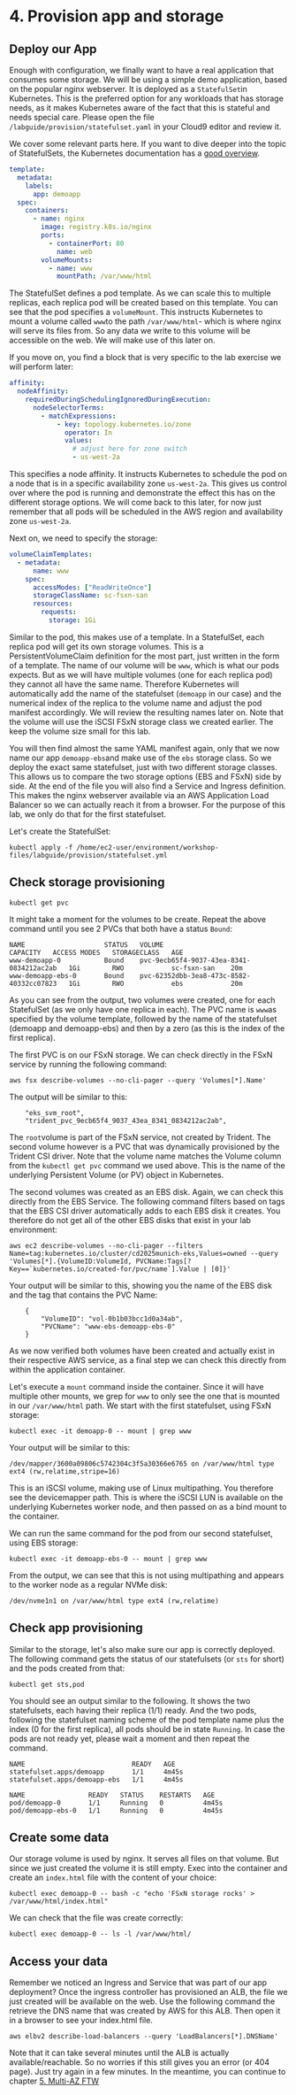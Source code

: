 # 4. Provision app and storage

## Deploy our App

Enough with configuration, we finally want to have a real application that consumes some storage. We will be using a simple demo application, based on the popular nginx webserver. It is deployed as a `StatefulSet`in Kubernetes. This is the preferred option for any workloads that has storage needs, as it makes Kubernetes aware of the fact that this is stateful and needs special care. Please open the file `/labguide/provision/statefulset.yaml` in your Cloud9 editor and review it.

We cover some relevant parts here. If you want to dive deeper into the topic of StatefulSets, the Kubernetes documentation has a [good overview](https://kubernetes.io/docs/concepts/workloads/controllers/statefulset/).

```yaml
template:
  metadata:
    labels:
      app: demoapp
  spec:
    containers:
      - name: nginx
        image: registry.k8s.io/nginx
        ports:
          - containerPort: 80
            name: web
        volumeMounts:
          - name: www
            mountPath: /var/www/html
```

The StatefulSet defines a pod template. As we can scale this to multiple replicas, each replica pod will be created based on this template. You can see that the pod specifies a `volumeMount`. This instructs Kubernetes to mount a volume called `www`to the path `/var/www/html`- which is where nginx will serve its files from. So any data we write to this volume will be accessible on the web. We will make use of this later on.

If you move on, you find a block that is very specific to the lab exercise we will perform later:

```yaml
affinity:
  nodeAffinity:
    requiredDuringSchedulingIgnoredDuringExecution:
      nodeSelectorTerms:
        - matchExpressions:
            - key: topology.kubernetes.io/zone
              operator: In
              values:
                # adjust here for zone switch
                - us-west-2a
```

This specifies a node affinity. It instructs Kubernetes to schedule the pod on a node that is in a specific availability zone `us-west-2a`. This gives us control over where the pod is running and demonstrate the effect this has on the different storage options. We will come back to this later, for now just remember that all pods will be scheduled in the AWS region and availability zone `us-west-2a`.

Next on, we need to specify the storage:

```yaml
volumeClaimTemplates:
  - metadata:
      name: www
    spec:
      accessModes: ["ReadWriteOnce"]
      storageClassName: sc-fsxn-san
      resources:
        requests:
          storage: 1Gi
```

Similar to the pod, this makes use of a template. In a StatefulSet, each replica pod will get its own storage volumes. This is a PersistentVolumeClaim definition for the most part, just written in the form of a template. The name of our volume will be `www`, which is what our pods expects. But as we will have multiple volumes (one for each replica pod) they cannot all have the same name. Therefore Kubernetes will automatically add the name of the statefulset (`demoapp` in our case) and the numerical index of the replica to the volume name and adjust the pod manifest accordingly. We will review the resulting names later on.
Note that the volume will use the iSCSI FSxN storage class we created earlier. The keep the volume size small for this lab.

You will then find almost the same YAML manifest again, only that we now name our app `demoapp-ebs`and make use of the `ebs` storage class. So we deploy the exact same statefulset, just with two different storage classes. This allows us to compare the two storage options (EBS and FSxN) side by side. At the end of the file you will also find a Service and Ingress definition. This makes the nginx webserver available via an AWS Application Load Balancer so we can actually reach it from a browser. For the purpose of this lab, we only do that for the first statefulset.

Let's create the StatefulSet:

```console
kubectl apply -f /home/ec2-user/environment/workshop-files/labguide/provision/statefulset.yml
```

## Check storage provisioning

```console
kubectl get pvc
```

It might take a moment for the volumes to be create. Repeat the above command until you see 2 PVCs that both have a status `Bound`:

```console
NAME                    STATUS   VOLUME                                     CAPACITY   ACCESS MODES   STORAGECLASS   AGE
www-demoapp-0           Bound    pvc-9ecb65f4-9037-43ea-8341-0834212ac2ab   1Gi        RWO            sc-fsxn-san    20m
www-demoapp-ebs-0       Bound    pvc-62352dbb-3ea8-473c-8582-40332cc07823   1Gi        RWO            ebs            20m
```

As you can see from the output, two volumes were created, one for each StatefulSet (as we only have one replica in each). The PVC name is `www`as specified by the volume template, followed by the name of the statefulset (demoapp and demoapp-ebs) and then by a zero (as this is the index of the first replica).

The first PVC is on our FSxN storage. We can check directly in the FSxN service by running the following command:

```console
aws fsx describe-volumes --no-cli-pager --query 'Volumes[*].Name'
```

The output will be similar to this:

```console
    "eks_svm_root",
    "trident_pvc_9ecb65f4_9037_43ea_8341_0834212ac2ab",
```

The `root`volume is part of the FSxN service, not created by Trident. The second volume however is a PVC that was dynamically provisioned by the Trident CSI driver. Note that the volume name matches the Volume column from the `kubectl get pvc` command we used above. This is the name of the underlying Persistent Volume (or PV) object in Kubernetes.

The second volumes was created as an EBS disk. Again, we can check this directly from the EBS Service. The following command filters based on tags that the EBS CSI driver automatically adds to each EBS disk it creates. You therefore do not get all of the other EBS disks that exist in your lab environment:

```console
aws ec2 describe-volumes --no-cli-pager --filters Name=tag:kubernetes.io/cluster/cd2025munich-eks,Values=owned --query 'Volumes[*].{VolumeID:VolumeId, PVCName:Tags[?Key==`kubernetes.io/created-for/pvc/name`].Value | [0]}'
```

Your output will be similar to this, showing you the name of the EBS disk and the tag that contains the PVC Name:

```console
    {
        "VolumeID": "vol-0b1b03bcc1d0a34ab",
        "PVCName": "www-ebs-demoapp-ebs-0"
    }
```

As we now verified both volumes have been created and actually exist in their respective AWS service, as a final step we can check this directly from within the application container.

Let's execute a `mount` command inside the container. Since it will have multiple other mounts, we grep for `www` to only see the one that is mounted in our `/var/www/html` path. We start with the first statefulset, using FSxN storage:

```console
kubectl exec -it demoapp-0 -- mount | grep www
```

Your output will be similar to this:

```console
/dev/mapper/3600a09806c5742304c3f5a30366e6765 on /var/www/html type ext4 (rw,relatime,stripe=16)
```

This is an iSCSI volume, making use of Linux multipathing. You therefore see the devicemapper path. This is where the iSCSI LUN is available on the underlying Kubernetes worker node, and then passed on as a bind mount to the container.

We can run the same command for the pod from our second statefulset, using EBS storage:

```console
kubectl exec -it demoapp-ebs-0 -- mount | grep www
```

From the output, we can see that this is not using multipathing and appears to the worker node as a regular NVMe disk:

```console
/dev/nvme1n1 on /var/www/html type ext4 (rw,relatime)
```

## Check app provisioning

Similar to the storage, let's also make sure our app is correctly deployed. The following command gets the status of our statefulsets (or `sts` for short) and the pods created from that:

```console
kubectl get sts,pod
```

You should see an output similar to the following. It shows the two statefulsets, each having their replica (1/1) ready. And the two pods, following the statefulset naming scheme of the pod template name plus the index (0 for the first replica), all pods should be in state `Running`. In case the pods are not ready yet, please wait a moment and then repeat the command.

```console
NAME                           READY   AGE
statefulset.apps/demoapp       1/1     4m45s
statefulset.apps/demoapp-ebs   1/1     4m45s

NAME                READY   STATUS    RESTARTS   AGE
pod/demoapp-0       1/1     Running   0          4m45s
pod/demoapp-ebs-0   1/1     Running   0          4m45s
```

## Create some data

Our storage volume is used by nginx. It serves all files on that volume. But since we just created the volume it is still empty. Exec into the container and create an `index.html` file with the content of your choice:

```console
kubectl exec demoapp-0 -- bash -c "echo 'FSxN storage rocks' > /var/www/html/index.html"
```

We can check that the file was create correctly:

```console
kubectl exec demoapp-0 -- ls -l /var/www/html/
```

## Access your data

Remember we noticed an Ingress and Service that was part of our app deployment? Once the ingress controller has provisioned an ALB, the file we just created will be available on the web. Use the following command the retrieve the DNS name that was created by AWS for this ALB. Then open it in a browser to see your index.html file.

```console
aws elbv2 describe-load-balancers --query 'LoadBalancers[*].DNSName'
```

Note that it can take several minutes until the ALB is actually available/reachable. So no worries if this still gives you an error (or 404 page). Just try again in a few minutes. In the meantime, you can continue to chapter [5. Multi-AZ FTW](multi-az)
